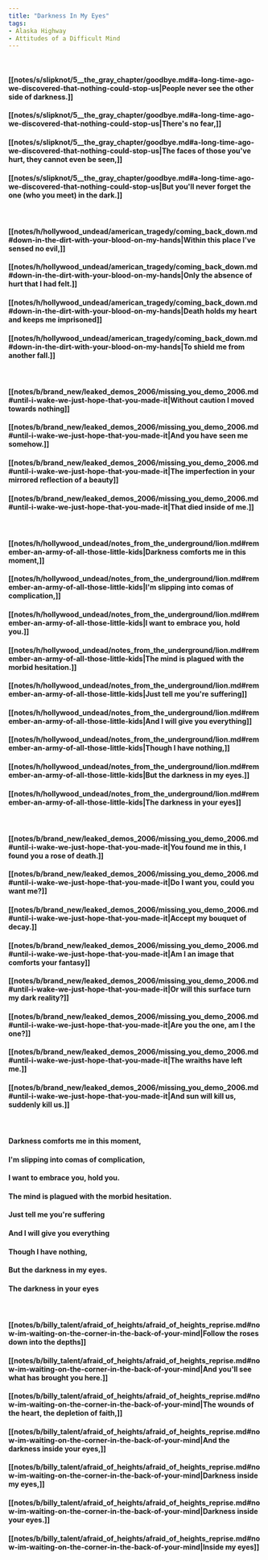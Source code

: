```yaml
---
title: "Darkness In My Eyes"
tags:
- Alaska Highway
- Attitudes of a Difficult Mind
---
```

&nbsp;
#### [[notes/s/slipknot/5__the_gray_chapter/goodbye.md#a-long-time-ago-we-discovered-that-nothing-could-stop-us|People never see the other side of darkness.]]
#### [[notes/s/slipknot/5__the_gray_chapter/goodbye.md#a-long-time-ago-we-discovered-that-nothing-could-stop-us|There's no fear,]]
#### [[notes/s/slipknot/5__the_gray_chapter/goodbye.md#a-long-time-ago-we-discovered-that-nothing-could-stop-us|The faces of those you've hurt, they cannot even be seen,]]
#### [[notes/s/slipknot/5__the_gray_chapter/goodbye.md#a-long-time-ago-we-discovered-that-nothing-could-stop-us|But you'll never forget the one (who you meet) in the dark.]]
&nbsp;
#### [[notes/h/hollywood_undead/american_tragedy/coming_back_down.md#down-in-the-dirt-with-your-blood-on-my-hands|Within this place I've sensed no evil,]]
#### [[notes/h/hollywood_undead/american_tragedy/coming_back_down.md#down-in-the-dirt-with-your-blood-on-my-hands|Only the absence of hurt that I had felt.]]
#### [[notes/h/hollywood_undead/american_tragedy/coming_back_down.md#down-in-the-dirt-with-your-blood-on-my-hands|Death holds my heart and keeps me imprisoned]]
#### [[notes/h/hollywood_undead/american_tragedy/coming_back_down.md#down-in-the-dirt-with-your-blood-on-my-hands|To shield me from another fall.]]
&nbsp;
#### [[notes/b/brand_new/leaked_demos_2006/missing_you_demo_2006.md#until-i-wake-we-just-hope-that-you-made-it|Without caution I moved towards nothing]]
#### [[notes/b/brand_new/leaked_demos_2006/missing_you_demo_2006.md#until-i-wake-we-just-hope-that-you-made-it|And you have seen me somehow.]]
#### [[notes/b/brand_new/leaked_demos_2006/missing_you_demo_2006.md#until-i-wake-we-just-hope-that-you-made-it|The imperfection in your mirrored reflection of a beauty]]
#### [[notes/b/brand_new/leaked_demos_2006/missing_you_demo_2006.md#until-i-wake-we-just-hope-that-you-made-it|That died inside of me.]]
&nbsp;
#### [[notes/h/hollywood_undead/notes_from_the_underground/lion.md#remember-an-army-of-all-those-little-kids|Darkness comforts me in this moment,]]
#### [[notes/h/hollywood_undead/notes_from_the_underground/lion.md#remember-an-army-of-all-those-little-kids|I'm slipping into comas of complication,]]
#### [[notes/h/hollywood_undead/notes_from_the_underground/lion.md#remember-an-army-of-all-those-little-kids|I want to embrace you, hold you.]]
#### [[notes/h/hollywood_undead/notes_from_the_underground/lion.md#remember-an-army-of-all-those-little-kids|The mind is plagued with the morbid hesitation.]]
#### [[notes/h/hollywood_undead/notes_from_the_underground/lion.md#remember-an-army-of-all-those-little-kids|Just tell me you're suffering]]
#### [[notes/h/hollywood_undead/notes_from_the_underground/lion.md#remember-an-army-of-all-those-little-kids|And I will give you everything]]
#### [[notes/h/hollywood_undead/notes_from_the_underground/lion.md#remember-an-army-of-all-those-little-kids|Though I have nothing,]]
#### [[notes/h/hollywood_undead/notes_from_the_underground/lion.md#remember-an-army-of-all-those-little-kids|But the darkness in my eyes.]]
#### [[notes/h/hollywood_undead/notes_from_the_underground/lion.md#remember-an-army-of-all-those-little-kids|The darkness in your eyes]]
&nbsp;
#### [[notes/b/brand_new/leaked_demos_2006/missing_you_demo_2006.md#until-i-wake-we-just-hope-that-you-made-it|You found me in this, I found you a rose  of death.]]
#### [[notes/b/brand_new/leaked_demos_2006/missing_you_demo_2006.md#until-i-wake-we-just-hope-that-you-made-it|Do I want you, could you want me?]]
#### [[notes/b/brand_new/leaked_demos_2006/missing_you_demo_2006.md#until-i-wake-we-just-hope-that-you-made-it|Accept my bouquet of decay.]]
#### [[notes/b/brand_new/leaked_demos_2006/missing_you_demo_2006.md#until-i-wake-we-just-hope-that-you-made-it|Am I an image that comforts your fantasy]]
#### [[notes/b/brand_new/leaked_demos_2006/missing_you_demo_2006.md#until-i-wake-we-just-hope-that-you-made-it|Or will this surface turn my dark reality?]]
#### [[notes/b/brand_new/leaked_demos_2006/missing_you_demo_2006.md#until-i-wake-we-just-hope-that-you-made-it|Are you the one, am I the one?]]
#### [[notes/b/brand_new/leaked_demos_2006/missing_you_demo_2006.md#until-i-wake-we-just-hope-that-you-made-it|The wraiths have left me.]]
#### [[notes/b/brand_new/leaked_demos_2006/missing_you_demo_2006.md#until-i-wake-we-just-hope-that-you-made-it|And sun will kill us, suddenly kill us.]]
&nbsp;
#### Darkness comforts me in this moment,
#### I'm slipping into comas of complication,
#### I want to embrace you, hold you.
#### The mind is plagued with the morbid hesitation.
#### Just tell me you're suffering
#### And I will give you everything
#### Though I have nothing,
#### But the darkness in my eyes.
#### The darkness in your eyes
&nbsp;
#### [[notes/b/billy_talent/afraid_of_heights/afraid_of_heights_reprise.md#now-im-waiting-on-the-corner-in-the-back-of-your-mind|Follow the roses down into the depths]]
#### [[notes/b/billy_talent/afraid_of_heights/afraid_of_heights_reprise.md#now-im-waiting-on-the-corner-in-the-back-of-your-mind|And you'll see what has brought you here.]]
#### [[notes/b/billy_talent/afraid_of_heights/afraid_of_heights_reprise.md#now-im-waiting-on-the-corner-in-the-back-of-your-mind|The wounds of the heart, the depletion of faith,]]
#### [[notes/b/billy_talent/afraid_of_heights/afraid_of_heights_reprise.md#now-im-waiting-on-the-corner-in-the-back-of-your-mind|And the darkness inside your eyes,]]
#### [[notes/b/billy_talent/afraid_of_heights/afraid_of_heights_reprise.md#now-im-waiting-on-the-corner-in-the-back-of-your-mind|Darkness inside my eyes,]]
#### [[notes/b/billy_talent/afraid_of_heights/afraid_of_heights_reprise.md#now-im-waiting-on-the-corner-in-the-back-of-your-mind|Darkness inside your eyes.]]
#### [[notes/b/billy_talent/afraid_of_heights/afraid_of_heights_reprise.md#now-im-waiting-on-the-corner-in-the-back-of-your-mind|Inside my eyes]]
